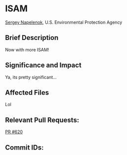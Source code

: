 # ISAM 
[Sergey Napelenok](mailto:napelenok.sergey@epa.gov), U.S. Environmental Protection Agency

## Brief Description
Now with more ISAM!


## Significance and Impact
Ya, its pretty significant...


## Affected Files
Lol

## Relevant Pull Requests:
[PR #620](https://github.com/USEPA/CMAQ_Dev/pull/620)

## Commit IDs:

